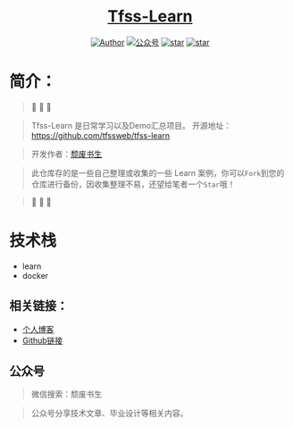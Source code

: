 <h1 align="center"><a href="https://github.com/tfssweb" target="_blank">Tfss-Learn</a></h1>

<p align="center">
<a href="https://tfssweb.github.io/"><img alt="Author" src="https://img.shields.io/badge/author-%E9%A2%93%E5%BA%9F%E4%B9%A6%E7%94%9F-blue.svg"/></a>  <a href="https://tfssweb.github.io/"><img alt="公众号" src="https://img.shields.io/badge/公众号-颓废书生-mauve.svg"/></a>  <a href="https://github.com/tfssweb/tfss-learn"><img alt="star" src="https://img.shields.io/github/stars/tfssweb/tfss-learn.svg?label=Stars&style=social"/></a>  <a href="https://github.com/tfssweb/tfss-learn"><img alt="star" src="https://img.shields.io/github/forks/tfssweb/tfss-learn.svg?label=Forks&style=social"/></a>

</p>

# 简介：
> :whale: :whale: :whale:

> Tfss-Learn 是日常学习以及Demo汇总项目。 开源地址：https://github.com/tfssweb/tfss-learn

> 开发作者：[颓废书生](https://tfssweb.github.io/)

> 此仓库存的是一些自己整理或收集的一些 Learn 案例，你可以`Fork`到您的仓库进行备份，因收集整理不易，还望给笔者一个`Star`哦！

> :whale: :whale: :whale:

# 技术栈

- learn
- docker



## 相关链接：

- [个人博客](https://tfssweb.github.io/)
- [Github链接](https://github.com/tfssweb/)


## 公众号

> 微信搜索：颓废书生

> 公众号分享技术文章、毕业设计等相关内容。

